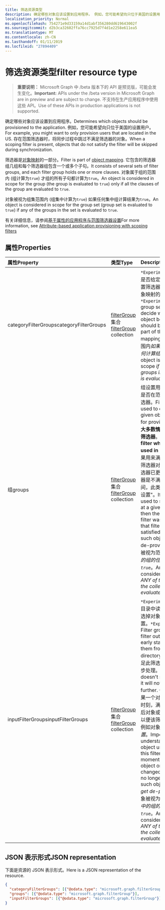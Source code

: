 ```yaml
---
title: 筛选资源类型
description: 确定哪些对象应该设置到应用程序。 例如，您可能希望向只位于美国的设置用户。 存在范围筛选器时，将同步过程中跳过不满足筛选器的对象。
localization_priority: Normal
ms.openlocfilehash: 754271e9d33159a14d1abf356280dd619643002f
ms.sourcegitcommit: d2b3ca32602ffa76cc7925d7f4d1e2258e611ea5
ms.translationtype: MT
ms.contentlocale: zh-CN
ms.lasthandoff: 01/11/2019
ms.locfileid: "27894409"
---
```

# <a name="filter-resource-type"></a><span data-ttu-id="c9833-105">筛选资源类型</span><span class="sxs-lookup"><span data-stu-id="c9833-105">filter resource type</span></span>

> <span data-ttu-id="c9833-106">**重要说明：** Microsoft Graph 中 /beta 版本下的 API 是预览版，可能会发生变化。</span><span class="sxs-lookup"><span data-stu-id="c9833-106">**Important:** APIs under the /beta version in Microsoft Graph are in preview and are subject to change.</span></span> <span data-ttu-id="c9833-107">不支持在生产应用程序中使用这些 API。</span><span class="sxs-lookup"><span data-stu-id="c9833-107">Use of these APIs in production applications is not supported.</span></span>

<span data-ttu-id="c9833-108">确定哪些对象应该设置到应用程序。</span><span class="sxs-lookup"><span data-stu-id="c9833-108">Determines which objects should be provisioned to the application.</span></span> <span data-ttu-id="c9833-109">例如，您可能希望向只位于美国的设置用户。</span><span class="sxs-lookup"><span data-stu-id="c9833-109">For example, you might want to only provision users that are located in the US.</span></span> <span data-ttu-id="c9833-110">存在范围筛选器时，将同步过程中跳过不满足筛选器的对象。</span><span class="sxs-lookup"><span data-stu-id="c9833-110">When a scoping filter is present, objects that do not satisfy the filter will be skipped during synchronization.</span></span>

<span data-ttu-id="c9833-111">筛选器是[对象映射](synchronization-objectmapping.md)的一部分。</span><span class="sxs-lookup"><span data-stu-id="c9833-111">Filter is part of [object mapping](synchronization-objectmapping.md).</span></span> <span data-ttu-id="c9833-112">它包含的筛选器组几组和每个筛选器组包含一个或多个子句。</span><span class="sxs-lookup"><span data-stu-id="c9833-112">It consists of several sets of filter groups, and each filter group holds one or more clauses.</span></span> <span data-ttu-id="c9833-113">对象属于组的范围内 (组计算为`true`) 才组的所有子句都计算为`true`。</span><span class="sxs-lookup"><span data-stu-id="c9833-113">An object is considered in scope for the group (the group is evaluated to `true`) only if all the clauses of the group are evaluated to `true`.</span></span>

<span data-ttu-id="c9833-114">对象被视为组集范围内 (组集中计算为`true`) 如果任何集中组计算结果为`true`。</span><span class="sxs-lookup"><span data-stu-id="c9833-114">An object is considered in scope for the group set (group set is evaluated to `true`) if any of the groups in the set is evaluated to `true`.</span></span>

<span data-ttu-id="c9833-115">有关详细信息，请参阅[基于属性的应用程序与范围筛选器设置](https://docs.microsoft.com/en-us/azure/active-directory/active-directory-saas-scoping-filters)</span><span class="sxs-lookup"><span data-stu-id="c9833-115">For more information, see [Attribute-based application provisioning with scoping filters](https://docs.microsoft.com/en-us/azure/active-directory/active-directory-saas-scoping-filters)</span></span>

## <a name="properties"></a><span data-ttu-id="c9833-116">属性</span><span class="sxs-lookup"><span data-stu-id="c9833-116">Properties</span></span>
| <span data-ttu-id="c9833-117">属性</span><span class="sxs-lookup"><span data-stu-id="c9833-117">Property</span></span>     | <span data-ttu-id="c9833-118">类型</span><span class="sxs-lookup"><span data-stu-id="c9833-118">Type</span></span>   |<span data-ttu-id="c9833-119">Description</span><span class="sxs-lookup"><span data-stu-id="c9833-119">Description</span></span>|
|:---------------|:--------|:----------|
|<span data-ttu-id="c9833-120">categoryFilterGroups</span><span class="sxs-lookup"><span data-stu-id="c9833-120">categoryFilterGroups</span></span>|<span data-ttu-id="c9833-121">[filterGroup](synchronization-filtergroup.md)集合</span><span class="sxs-lookup"><span data-stu-id="c9833-121">[filterGroup](synchronization-filtergroup.md) collection</span></span>|<span data-ttu-id="c9833-122">`*Experimental*`用于确定是否给定对象所属的组设置筛选器，并应作为此对象映射的一部分。</span><span class="sxs-lookup"><span data-stu-id="c9833-122">`*Experimental*` Filter group set used to decide whether given object belongs and should be processed as part of this object mapping.</span></span> <span data-ttu-id="c9833-123">对象被视为范围内*如果集合中的组的任何计算结果为`true`*。</span><span class="sxs-lookup"><span data-stu-id="c9833-123">An object is considered in scope *if ANY of the groups in the collection is evaluated to `true`*.</span></span>|
|<span data-ttu-id="c9833-124">组</span><span class="sxs-lookup"><span data-stu-id="c9833-124">groups</span></span>|<span data-ttu-id="c9833-125">[filterGroup](synchronization-filtergroup.md)集合</span><span class="sxs-lookup"><span data-stu-id="c9833-125">[filterGroup](synchronization-filtergroup.md) collection</span></span>|<span data-ttu-id="c9833-126">组设置用来确定给定对象是否在范围内用于设置筛选器。</span><span class="sxs-lookup"><span data-stu-id="c9833-126">Filter group set used to decide whether given object is in scope for provisioning.</span></span> <span data-ttu-id="c9833-127">**这是在大多数情况下应使用哪些筛选器**。</span><span class="sxs-lookup"><span data-stu-id="c9833-127">**This is the filter which should be used in most cases**.</span></span> <span data-ttu-id="c9833-128">如果用来满足给定时刻，此筛选器对象然后对象或筛选器已更改，因此该筛选器是不满足任何更长时间，此类对象 \* 获取取消设置"。</span><span class="sxs-lookup"><span data-stu-id="c9833-128">If an object used to satisfy this filter at a given moment, and then the object or the filter was changed so that filter is not satisfied any longer, such object \*will get de-provisioned".</span></span> <span data-ttu-id="c9833-129">对象被视为范围内*如果集合中的组的任何计算结果为`true`*。</span><span class="sxs-lookup"><span data-stu-id="c9833-129">An object is considered in scope *if ANY of the groups in the collection is evaluated to `true`*.</span></span>|
|<span data-ttu-id="c9833-130">inputFilterGroups</span><span class="sxs-lookup"><span data-stu-id="c9833-130">inputFilterGroups</span></span>|<span data-ttu-id="c9833-131">[filterGroup](synchronization-filtergroup.md)集合</span><span class="sxs-lookup"><span data-stu-id="c9833-131">[filterGroup](synchronization-filtergroup.md) collection</span></span>|<span data-ttu-id="c9833-132">`*Experimental*`用于在从目录中读取的早期阶段筛选掉对象的筛选器组设置。</span><span class="sxs-lookup"><span data-stu-id="c9833-132">`*Experimental*` Filter group set used to filter out objects at the early stage of reading them from the directory.</span></span> <span data-ttu-id="c9833-133">如果对象不满足此筛选器，它将不进一步处理。</span><span class="sxs-lookup"><span data-stu-id="c9833-133">If an object doesn't satisfy this filter it will not be processed further.</span></span> <span data-ttu-id="c9833-134">一定要了解，如果一个对象用于在给定的时刻，满足此筛选器，然后对象或筛选器已更改，以便该筛选器不再满足，例如对象*不获取取消设置*。</span><span class="sxs-lookup"><span data-stu-id="c9833-134">Important to understand is that if an object used to satisfy this filter at a given moment, and then the object or the filter was changed so that filter is no longer satisfied, such object *will NOT get de-provisioned*.</span></span> <span data-ttu-id="c9833-135">对象被视为范围内*如果集合中的组的任何计算结果为`true`*。</span><span class="sxs-lookup"><span data-stu-id="c9833-135">An object is considered in scope *if ANY of the groups in the collection is evaluated to `true`*.</span></span> |

## <a name="json-representation"></a><span data-ttu-id="c9833-136">JSON 表示形式</span><span class="sxs-lookup"><span data-stu-id="c9833-136">JSON representation</span></span>

<span data-ttu-id="c9833-137">下面是资源的 JSON 表示形式。</span><span class="sxs-lookup"><span data-stu-id="c9833-137">Here is a JSON representation of the resource.</span></span>

<!-- {
  "blockType": "resource",
  "optionalProperties": [

  ],
  "@odata.type": "microsoft.graph.filter"
}-->

```json
{
  "categoryFilterGroups": [{"@odata.type": "microsoft.graph.filterGroup"}],
  "groups": [{"@odata.type": "microsoft.graph.filterGroup"}],
  "inputFilterGroups": [{"@odata.type": "microsoft.graph.filterGroup"}]
}

```

<!-- uuid: 8fcb5dbc-d5aa-4681-8e31-b001d5168d79
2015-10-25 14:57:30 UTC -->
<!-- {
  "type": "#page.annotation",
  "description": "filter resource",
  "keywords": "",
  "section": "documentation",
  "tocPath": ""
}-->
